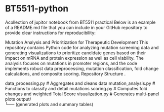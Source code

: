 # BT5511-python
Acollection of jupitor notebook from BT5511 practical
Below is an example of a README.md file that you can include in your GitHub repository to provide clear instructions for reproducibility:

Mutation Analysis and Prioritization for Therapeutic Development
This repository contains Python code for analyzing mutation screening data and generating visualizations to prioritize candidate genes based on their impact on mRNA and protein expression as well as cell viability. The analysis focuses on mutations in promoter regions, and the code implements robust data preprocessing, mutation classification, fold change calculations, and composite scoring.
Repository Structure
.

data_processing.py        # Aggregates and cleans data
mutation_analysis.py      # Functions to classify and detail mutations
scoring.py                # Computes fold changes and weighted Total Score
visualization.py          # Generates multi-panel plots
output/                     
   └── (generated plots and summary tables)
                 
             

